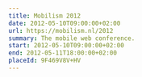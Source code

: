 ```yaml
---
title: Mobilism 2012
date: 2012-05-10T09:00:00+02:00
url: https://mobilism.nl/2012
summary: The mobile web conference.
start: 2012-05-10T09:00:00+02:00
end: 2012-05-11T18:00:00+02:00
placeId: 9F469V8V+HV
---
```

